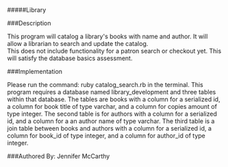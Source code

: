 #####Library

###Description

This program will catalog a library's books with name and author.  It will allow a librarian to search and update the catalog.  
This does not include functionality for a patron search or checkout yet.  This will satisfy the database basics assessment.

###Implementation

Please run the command: ruby catalog_search.rb in the terminal.  This program requires a database named library_development
and three tables within that database.  The tables are books with a column for a serialized id, a column for book title of 
type varchar, and a column for copies amount of type integer.  The second table is for authors with a column for a 
serialized id, and a column for a an author name of type varchar.  The third table is a join table between books and authors
with a column for a serialized id, a column for book_id of type integer, and a column for author_id of type integer.

###Authored By:
Jennifer McCarthy
